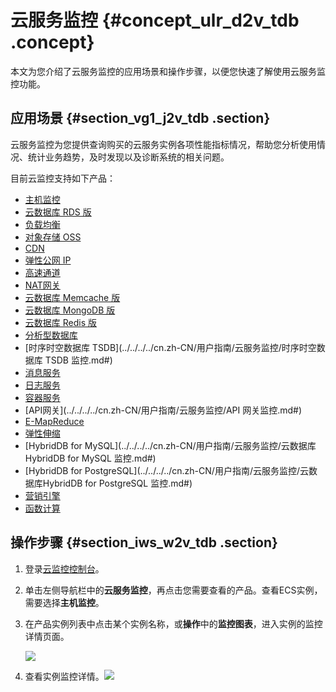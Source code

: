 # 云服务监控 {#concept_ulr_d2v_tdb .concept}

本文为您介绍了云服务监控的应用场景和操作步骤，以便您快速了解使用云服务监控功能。

## 应用场景 {#section_vg1_j2v_tdb .section}

云服务监控为您提供查询购买的云服务实例各项性能指标情况，帮助您分析使用情况、统计业务趋势，及时发现以及诊断系统的相关问题。

目前云监控支持如下产品：

-   [主机监控](../../../../cn.zh-CN/用户指南/主机监控/监控项说明.md#)
-   [云数据库 RDS 版](../../../../cn.zh-CN/用户指南/云服务监控/云数据库RDS监控.md#)
-   [负载均衡](../../../../cn.zh-CN/用户指南/云服务监控/负载均衡监控.md#)
-   [对象存储 OSS](../../../../cn.zh-CN/用户指南/云服务监控/对象存储OSS监控.md#)
-   [CDN](../../../../cn.zh-CN/用户指南/云服务监控/CDN监控.md#)
-   [弹性公网 IP](../../../../cn.zh-CN/用户指南/云服务监控/弹性公网IP监控.md#)
-   [高速通道](../../../../cn.zh-CN/用户指南/云服务监控/高速通道监控.md#)
-   [NAT网关](../../../../cn.zh-CN/用户指南/云服务监控/NAT网关监控.md#)
-   [云数据库 Memcache 版](../../../../cn.zh-CN/用户指南/云服务监控/云数据库Memcache版监控.md#)
-   [云数据库 MongoDB 版](../../../../cn.zh-CN/用户指南/云服务监控/云数据库MongoDB版监控.md#)
-   [云数据库 Redis 版](../../../../cn.zh-CN/用户指南/云服务监控/云数据库Redis版监控.md#)
-   [分析型数据库](../../../../cn.zh-CN/用户指南/云服务监控/分析型数据库监控.md#)
-   [时序时空数据库 TSDB](../../../../cn.zh-CN/用户指南/云服务监控/时序时空数据库 TSDB 监控.md#)
-   [消息服务](../../../../cn.zh-CN/用户指南/云服务监控/消息服务监控.md#)
-   [日志服务](../../../../cn.zh-CN/用户指南/云服务监控/日志服务监控.md#)
-   [容器服务](../../../../cn.zh-CN/用户指南/云服务监控/容器服务监控.md#)
-   [API网关](../../../../cn.zh-CN/用户指南/云服务监控/API 网关监控.md#)
-   [E-MapReduce](../../../../cn.zh-CN/用户指南/云服务监控/E-MapReduce监控.md#)
-   [弹性伸缩](../../../../cn.zh-CN/用户指南/云服务监控/弹性伸缩监控.md#)
-   [HybridDB for MySQL](../../../../cn.zh-CN/用户指南/云服务监控/云数据库HybridDB for MySQL 监控.md#)
-   [HybridDB for PostgreSQL](../../../../cn.zh-CN/用户指南/云服务监控/云数据库HybridDB for PostgreSQL 监控.md#)
-   [营销引擎](../../../../cn.zh-CN/用户指南/云服务监控/营销引擎监控.md#)
-   [函数计算](../../../../cn.zh-CN/用户指南/云服务监控/函数计算监控.md#)

## 操作步骤 {#section_iws_w2v_tdb .section}

1.  登录[云监控控制台](https://cloudmonitor.console.aliyun.com)。
2.  单击左侧导航栏中的**云服务监控**，再点击您需要查看的产品。查看ECS实例，需要选择**主机监控**。
3.  在产品实例列表中点击某个实例名称，或**操作**中的**监控图表**，进入实例的监控详情页面。

    ![](http://static-aliyun-doc.oss-cn-hangzhou.aliyuncs.com/assets/img/6128/1560409224981_zh-CN.png)

4.  查看实例监控详情。![](http://static-aliyun-doc.oss-cn-hangzhou.aliyuncs.com/assets/img/6128/1560409224984_zh-CN.png)

